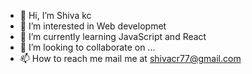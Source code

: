 - 👋 Hi, I’m Shiva kc
- 👀 I’m interested in Web developmet
- 🌱 I’m currently learning JavaScript and React
- 💞️ I’m looking to collaborate on ...
- 📫 How to reach me mail me at shivacr77@gmail.com

<!---
Shivakc7/Shivakc7 is a ✨ special ✨ repository because its `README.md` (this file) appears on your GitHub profile.
You can click the Preview link to take a look at your changes.
--->

